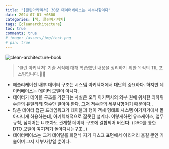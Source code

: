 ```yaml
---
title: "[클린아키텍처] 30장 데이터베이스는 세부사항이다"
date: 2024-07-01 +0800
categories: [책, 클린아키텍처]
tags: [cleanarchitecture]
toc: true
comments: true
# image: /assets/img/test.png
# pin: true
---
```


![clean-architecture-book](https://github.com/jeonyoungho/jeonyoungho.github.io/assets/44339530/5d90a988-4e1c-4f9c-b36b-28755aef9fff)

> '클린 아키텍처' 기술 서적에 대해 학습했던 내용을 정리하기 위한 목적의 TIL 포스팅입니다.🙆‍♂️

- 애플리케이션 내부 데이터 구조는 시스템 아키텍처에서 대단히 중요하다. 하지만 데이터베이스는 데이터 모델이 아니다.
- 데이터가 테이블 구조를 가진다는 사실은 오직 아키텍처의 외부 원에 위치한 최하위 수준의 유틸리티 함수만 알아야 한다. 그저 저수준의 세부사항이기 때문이다..
- 많은 데이터 접근 프레임워크가 테이블과 행이 객체 형태로 시스템 여기저기에서 돌아다니게 허용하는데, 아키텍처적으로 잘못된 설계다. 이렇게하면 유스케이스, 업무 규칙, 심지어는 UI조차도 관계형 데이터 구조에 결합되어 버린다. (DAO를 통한 DTO 모델이 여기저기 돌아다니는구조..)
- 데이터베이스는 그저 데이텉를 회전식 자기 디스크 표면에서 이리저리 옮길 뿐인 기술이며 그저 세부사항일 뿐이다.


